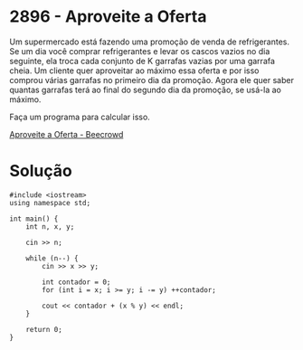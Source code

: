 # 2896 - Aproveite a Oferta

Um supermercado está fazendo uma promoção de venda de refrigerantes. Se um dia você comprar refrigerantes e levar os cascos vazios no dia seguinte, ela troca cada conjunto de K garrafas vazias  por uma garrafa cheia. Um cliente quer aproveitar ao máximo essa oferta e por isso comprou várias garrafas no primeiro dia da promoção. Agora ele quer saber quantas garrafas terá ao final do segundo dia da promoção, se usá-la ao máximo.

Faça um programa para calcular isso.

[Aproveite a Oferta - Beecrowd](https://judge.beecrowd.com/pt/runs/code/39689788)

# Solução

```
#include <iostream>
using namespace std;

int main() {
    int n, x, y;

    cin >> n;

    while (n--) {
        cin >> x >> y;

        int contador = 0;
        for (int i = x; i >= y; i -= y) ++contador;

        cout << contador + (x % y) << endl;
    }

    return 0;
}

```